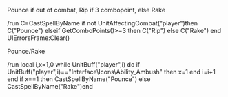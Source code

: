 Pounce if out of combat, Rip if 3 combopoint, else Rake

/run C=CastSpellByName if not UnitAffectingCombat("player")then C("Pounce") elseif GetComboPoints()>=3 then C("Rip") else C("Rake") end UIErrorsFrame:Clear()



Pounce/Rake

/run local i,x=1,0 while UnitBuff("player",i) do if UnitBuff("player",i)=="Interface\\Icons\\Ability_Ambush" then x=1 end i=i+1 end if x==1 then CastSpellByName("Pounce") else CastSpellByName("Rake")end